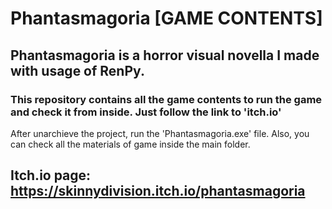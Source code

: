 # Phantasmagoria [GAME CONTENTS]
## Phantasmagoria is a horror visual novella I made with usage of RenPy. 
### This repository contains all the game contents to run the game and check it from inside. Just follow the link to 'itch.io'

After unarchieve the project, run the 'Phantasmagoria.exe' file. Also, you can check all the materials of game inside the main folder.

## Itch.io page: https://skinnydivision.itch.io/phantasmagoria
